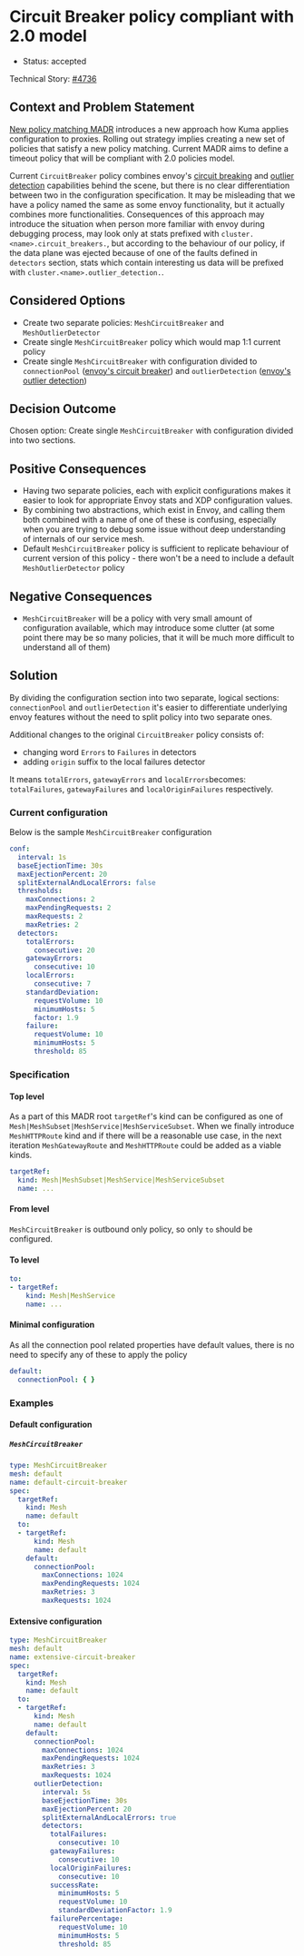 # Circuit Breaker policy compliant with 2.0 model

* Status: accepted

Technical Story: [#4736](https://github.com/kumahq/kuma/issues/4736)

## Context and Problem Statement

[New policy matching MADR](https://github.com/kumahq/kuma/blob/master/docs/madr/decisions/005-policy-matching.md)
introduces a new approach how Kuma applies configuration to proxies. Rolling out strategy implies creating a new set of
policies that satisfy a new policy matching. Current MADR aims to define a timeout policy that will be compliant with
2.0 policies model.

Current `CircuitBreaker` policy combines
envoy's [circuit breaking](https://www.envoyproxy.io/docs/envoy/latest/intro/arch_overview/upstream/circuit_breaking)
and [outlier detection](https://gstwww.envoyproxy.io/docs/envoy/latest/intro/arch_overview/upstream/outlier)
capabilities behind the scene, but there is no clear differentiation between two in the configuration specification. It
may be misleading that we have a policy named the same as some envoy functionality, but it actually combines more
functionalities. Consequences of this approach may introduce the situation when person more familiar with envoy during
debugging process, may look only at stats prefixed with `cluster.<name>.circuit_breakers.`, but according to the
behaviour of our policy, if the data plane was ejected because of one of the faults defined in `detectors` section,
stats which contain interesting us data will be prefixed with `cluster.<name>.outlier_detection.`.

## Considered Options

* Create two separate policies: `MeshCircuitBreaker` and `MeshOutlierDetector`
* Create single `MeshCircuitBreaker` policy which would map 1:1 current policy
* Create single `MeshCircuitBreaker` with configuration divided
  to `connectionPool` ([envoy's circuit breaker](https://www.envoyproxy.io/docs/envoy/latest/intro/arch_overview/upstream/circuit_breaking))
  and `outlierDetection` ([envoy's outlier detection](https://gstwww.envoyproxy.io/docs/envoy/latest/intro/arch_overview/upstream/outlier))

## Decision Outcome

Chosen option: Create single `MeshCircuitBreaker` with configuration divided into two sections.

## Positive Consequences

* Having two separate policies, each with explicit configurations makes it easier to look for appropriate Envoy stats
  and XDP configuration values.
* By combining two abstractions, which exist in Envoy, and calling them both combined with a name of one of these is
  confusing, especially when you are trying to debug some issue without deep understanding of internals of our service
  mesh.
* Default `MeshCircuitBreaker` policy is sufficient to replicate behaviour of current version of this policy - there
  won't be a need to include a default `MeshOutlierDetector` policy

## Negative Consequences

* `MeshCircuitBreaker` will be a policy with very small amount of configuration available, which may introduce some
  clutter (at some point there may be so many policies, that it will be much more difficult to understand all of them)

## Solution

By dividing the configuration section into two separate, logical sections: `connectionPool` and `outlierDetection` it's
easier to differentiate underlying envoy features without the need to split policy into two separate ones.

Additional changes to the original `CircuitBreaker` policy consists of:

- changing word `Errors` to `Failures` in detectors
- adding `origin` suffix to the local failures detector

It means `totalErrors`, `gatewayErrors` and `localErrors`becomes: `totalFailures`, `gatewayFailures`
and `localOriginFailures` respectively.

### Current configuration

Below is the sample `MeshCircuitBreaker` configuration

```yaml
conf:
  interval: 1s
  baseEjectionTime: 30s
  maxEjectionPercent: 20
  splitExternalAndLocalErrors: false
  thresholds:
    maxConnections: 2
    maxPendingRequests: 2
    maxRequests: 2
    maxRetries: 2
  detectors:
    totalErrors:
      consecutive: 20
    gatewayErrors:
      consecutive: 10
    localErrors:
      consecutive: 7
    standardDeviation:
      requestVolume: 10
      minimumHosts: 5
      factor: 1.9
    failure:
      requestVolume: 10
      minimumHosts: 5
      threshold: 85

```

### Specification

#### Top level

As a part of this MADR root `targetRef`'s kind can be configured as one
of `Mesh|MeshSubset|MeshService|MeshServiceSubset`. When we finally introduce `MeshHTTPRoute` kind and if there will be
a reasonable use case, in the next iteration `MeshGatewayRoute` and `MeshHTTPRoute` could be added as a viable kinds.

```yaml
targetRef:
  kind: Mesh|MeshSubset|MeshService|MeshServiceSubset
  name: ...
```

#### From level

`MeshCircuitBreaker` is outbound only policy, so only `to` should be configured.

#### To level

```yaml
to:
- targetRef:
    kind: Mesh|MeshService
    name: ...
```

#### Minimal configuration

As all the connection pool related properties have default values, there is no need to specify any of these to apply the
policy

```yaml
default:
  connectionPool: { }
```

### Examples

#### Default configuration

##### `MeshCircuitBreaker`

```yaml
type: MeshCircuitBreaker
mesh: default
name: default-circuit-breaker
spec:
  targetRef:
    kind: Mesh
    name: default
  to:
  - targetRef:
      kind: Mesh
      name: default
    default:
      connectionPool:
        maxConnections: 1024
        maxPendingRequests: 1024
        maxRetries: 3
        maxRequests: 1024
```

#### Extensive configuration

```yaml
type: MeshCircuitBreaker
mesh: default
name: extensive-circuit-breaker
spec:
  targetRef:
    kind: Mesh
    name: default
  to:
  - targetRef:
      kind: Mesh
      name: default
    default:
      connectionPool:
        maxConnections: 1024
        maxPendingRequests: 1024
        maxRetries: 3
        maxRequests: 1024
      outlierDetection:
        interval: 5s
        baseEjectionTime: 30s
        maxEjectionPercent: 20
        splitExternalAndLocalErrors: true
        detectors:
          totalFailures:
            consecutive: 10
          gatewayFailures:
            consecutive: 10
          localOriginFailures:
            consecutive: 10
          successRate:
            minimumHosts: 5
            requestVolume: 10
            standardDeviationFactor: 1.9
          failurePercentage:
            requestVolume: 10
            minimumHosts: 5
            threshold: 85
```
